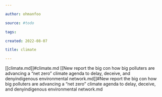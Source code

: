 ```yaml
---

author: ohmanfoo

source: #todo

tags: 

created: 2022-08-07

title: climate

---
```

[[climate.md]]#climate.md
[[New report the big con how big polluters are advancing a “net zero” climate agenda to delay, deceive, and denyindigenous environmental network.md]]#New report the big con how big polluters are advancing a “net zero” climate agenda to delay, deceive, and denyindigenous environmental network.md